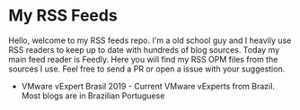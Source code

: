 # My RSS Feeds

Hello, welcome to my RSS feeds repo.
I'm a old school guy and I heavily use RSS readers to keep up to date with hundreds of blog sources. 
Today my main feed reader is Feedly.
Here you will find my RSS OPM files from the sources I use.
Feel free to send a PR or open a issue with your suggestion.

+ VMware vExpert Brasil 2019 - Current VMware vExperts from Brazil. Most blogs are in Brazilian Portuguese

